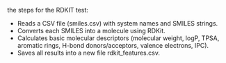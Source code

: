 the steps for the RDKIT test:

- Reads a CSV file (smiles.csv) with system names and SMILES strings.
- Converts each SMILES into a molecule using RDKit.
- Calculates basic molecular descriptors (molecular weight, logP, TPSA, aromatic rings, H-bond donors/acceptors, valence electrons, IPC).
- Saves all results into a new file rdkit_features.csv.
